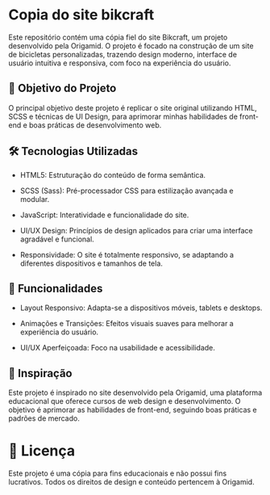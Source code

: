 # Copia do site bikcraft
 Este repositório contém uma cópia fiel do site Bikcraft, um projeto desenvolvido pela Origamid. O projeto é focado na construção de um site de bicicletas personalizadas, trazendo design moderno, interface de usuário intuitiva e responsiva, com foco na experiência do usuário.

## 🎯 Objetivo do Projeto

O principal objetivo deste projeto é replicar o site original utilizando HTML, SCSS e técnicas de UI Design, para aprimorar minhas habilidades de front-end e boas práticas de desenvolvimento web.

## 🛠️ Tecnologias Utilizadas

* HTML5: Estruturação do conteúdo de forma semântica.

* SCSS (Sass): Pré-processador CSS para estilização avançada e modular.

* JavaScript: Interatividade e funcionalidade do site.

* UI/UX Design: Princípios de design aplicados para criar uma interface agradável e funcional.

* Responsividade: O site é totalmente responsivo, se adaptando a diferentes dispositivos e tamanhos de tela.

## 🚀 Funcionalidades
* Layout Responsivo: Adapta-se a dispositivos móveis, tablets e desktops.

* Animações e Transições: Efeitos visuais suaves para melhorar a experiência do usuário.

* UI/UX Aperfeiçoada: Foco na usabilidade e acessibilidade.

## 🌟 Inspiração

Este projeto é inspirado no site desenvolvido pela Origamid, uma plataforma educacional que oferece cursos de web design e desenvolvimento. O objetivo é aprimorar as habilidades de front-end, seguindo boas práticas e padrões de mercado.


# 📝 Licença
Este projeto é uma cópia para fins educacionais e não possui fins lucrativos. Todos os direitos de design e conteúdo pertencem à Origamid.
